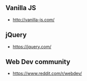 ## Vanilla JS

* http://vanilla-js.com/

## jQuery

* https://jquery.com/


## Web Dev community

* https://www.reddit.com/r/webdev/
